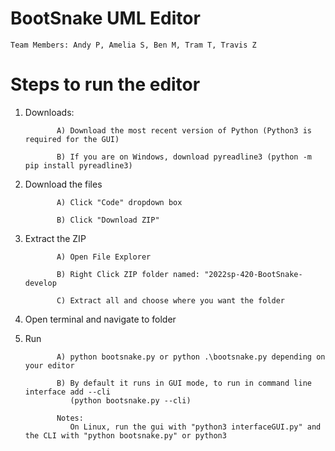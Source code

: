 # BootSnake UML Editor
    Team Members: Andy P, Amelia S, Ben M, Tram T, Travis Z
    
# Steps to run the editor
1. Downloads:
             
              A) Download the most recent version of Python (Python3 is required for the GUI)
              
              B) If you are on Windows, download pyreadline3 (python -m pip install pyreadline3) 

2. Download the files              
              
              A) Click "Code" dropdown box
              
              B) Click "Download ZIP"
              
3. Extract the ZIP
              
              A) Open File Explorer
              
              B) Right Click ZIP folder named: "2022sp-420-BootSnake-develop
              
              C) Extract all and choose where you want the folder
4. Open terminal and navigate to folder

5. Run
              
              A) python bootsnake.py or python .\bootsnake.py depending on your editor
              
              B) By default it runs in GUI mode, to run in command line interface add --cli 
                 (python bootsnake.py --cli)
            
              Notes:
                 On Linux, run the gui with "python3 interfaceGUI.py" and the CLI with "python bootsnake.py" or python3
